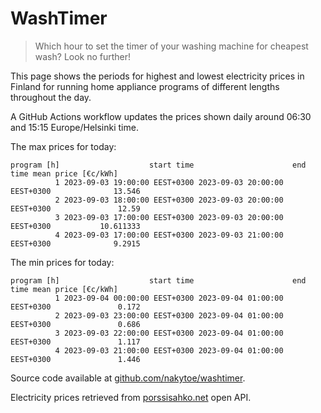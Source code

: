 
# WashTimer

> Which hour to set the timer of your washing machine for cheapest wash? Look no further!

This page shows the periods for highest and lowest electricity prices in Finland 
for running home appliance programs of different lengths throughout the day. 

A GitHub Actions workflow updates the prices shown daily around 06:30 and 15:15 Europe/Helsinki time.

The max prices for today:

	program [h]                    start time                      end time mean price [€c/kWh]
	          1 2023-09-03 19:00:00 EEST+0300 2023-09-03 20:00:00 EEST+0300              13.546
	          2 2023-09-03 18:00:00 EEST+0300 2023-09-03 20:00:00 EEST+0300               12.59
	          3 2023-09-03 17:00:00 EEST+0300 2023-09-03 20:00:00 EEST+0300           10.611333
	          4 2023-09-03 17:00:00 EEST+0300 2023-09-03 21:00:00 EEST+0300              9.2915

The min prices for today:

	program [h]                    start time                      end time mean price [€c/kWh]
	          1 2023-09-04 00:00:00 EEST+0300 2023-09-04 01:00:00 EEST+0300               0.172
	          2 2023-09-03 23:00:00 EEST+0300 2023-09-04 01:00:00 EEST+0300               0.686
	          3 2023-09-03 22:00:00 EEST+0300 2023-09-04 01:00:00 EEST+0300               1.117
	          4 2023-09-03 21:00:00 EEST+0300 2023-09-04 01:00:00 EEST+0300               1.446


Source code available at [github.com/nakytoe/washtimer](https://github.com/nakytoe/washtimer).

Electricity prices retrieved from [porssisahko.net](https://porssisahko.net/api) open API.
